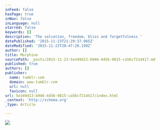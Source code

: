```yaml
---
inFeed: false
hasPage: true
inNav: false
inLanguage: null
starred: false
keywords: []
description: 'The salvation, freedom, bliss and forgetfulness '
datePublished: '2015-11-23T21:29:37.965Z'
dateModified: '2015-11-23T20:47:20.199Z'
author: []
title: Morphine
sourcePath: _posts/2015-11-23-5e349d13-b946-4456-9815-ca56cf214417.md
published: true
authors: []
publisher:
  name: tumblr.com
  domain: www.tumblr.com
  url: null
  favicon: null
url: 5e349d13-b946-4456-9815-ca56cf214417/index.html
_context: 'http://schema.org'
_type: Article

---
```

![](https://36.media.tumblr.com/370cf092248ed64d121f0f5136e41a89/tumblr_nsyr0ikNPm1sugopko1_540.jpg)